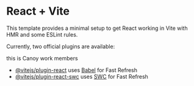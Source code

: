 # React + Vite

This template provides a minimal setup to get React working in Vite with HMR and some ESLint rules.

Currently, two official plugins are available:

this is Canoy work members



- [@vitejs/plugin-react](https://github.com/vitejs/vite-plugin-react/blob/main/packages/plugin-react/README.md) uses [Babel](https://babeljs.io/) for Fast Refresh
- [@vitejs/plugin-react-swc](https://github.com/vitejs/vite-plugin-react-swc) uses [SWC](https://swc.rs/) for Fast Refresh
